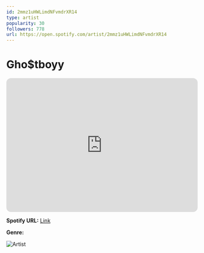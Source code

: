 ```yaml
---
id: 2mmz1uHWLimdNFvmdrXR14
type: artist
popularity: 30
followers: 778
url: https://open.spotify.com/artist/2mmz1uHWLimdNFvmdrXR14
---
```

# Gho$tboyy

<iframe style="border-radius:12px" src="https://open.spotify.com/embed/artist/2mmz1uHWLimdNFvmdrXR14" width="100%" height="352" frameBorder="0" allowfullscreen="" allow="autoplay; clipboard-write; encrypted-media; fullscreen; picture-in-picture" loading="lazy"></iframe>

**Spotify URL:** [Link](https://open.spotify.com/artist/2mmz1uHWLimdNFvmdrXR14)

**Genre:** 

![Artist](https://i.scdn.co/image/ab6761610000e5eb9ede2bc8cde74162c0d2c8b1)
